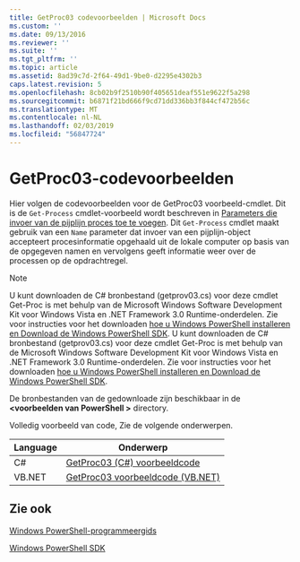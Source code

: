 ```yaml
---
title: GetProc03 codevoorbeelden | Microsoft Docs
ms.custom: ''
ms.date: 09/13/2016
ms.reviewer: ''
ms.suite: ''
ms.tgt_pltfrm: ''
ms.topic: article
ms.assetid: 8ad39c7d-2f64-49d1-9be0-d2295e4302b3
caps.latest.revision: 5
ms.openlocfilehash: 8cb02b9f2510b90f405651deaf551e9622f5a298
ms.sourcegitcommit: b6871f21bd666f9cd71dd336bb3f844cf472b56c
ms.translationtype: MT
ms.contentlocale: nl-NL
ms.lasthandoff: 02/03/2019
ms.locfileid: "56847724"
---
```

# <a name="getproc03-code-samples"></a>GetProc03-codevoorbeelden

Hier volgen de codevoorbeelden voor de GetProc03 voorbeeld-cmdlet. Dit is de `Get-Process` cmdlet-voorbeeld wordt beschreven in [Parameters die invoer van de pijplijn proces toe te voegen](../cmdlet/adding-parameters-that-process-pipeline-input.md). Dit `Get-Process` cmdlet maakt gebruik van een `Name` parameter dat invoer van een pijplijn-object accepteert procesinformatie opgehaald uit de lokale computer op basis van de opgegeven namen en vervolgens geeft informatie weer over de processen op de opdrachtregel.

> [!NOTE]
> U kunt downloaden de C# bronbestand (getprov03.cs) voor deze cmdlet Get-Proc is met behulp van de Microsoft Windows Software Development Kit voor Windows Vista en .NET Framework 3.0 Runtime-onderdelen. Zie voor instructies voor het downloaden [hoe u Windows PowerShell installeren en Download de Windows PowerShell SDK](/powershell/developer/installing-the-windows-powershell-sdk).
> U kunt downloaden de C# bronbestand (getprov03.cs) voor deze cmdlet Get-Proc is met behulp van de Microsoft Windows Software Development Kit voor Windows Vista en .NET Framework 3.0 Runtime-onderdelen. Zie voor instructies voor het downloaden [hoe u Windows PowerShell installeren en Download de Windows PowerShell SDK](/powershell/developer/installing-the-windows-powershell-sdk).
>
> De bronbestanden van de gedownloade zijn beschikbaar in de  **\<voorbeelden van PowerShell >** directory.

Volledig voorbeeld van code, Zie de volgende onderwerpen.

|Language|Onderwerp|
|--------------|-----------|
|C#|[GetProc03 (C#) voorbeeldcode](./getproc03-csharp-sample-code.md)|
|VB.NET|[GetProc03 voorbeeldcode (VB.NET)](./getproc03-vb-net-sample-code.md)|

## <a name="see-also"></a>Zie ook

[Windows PowerShell-programmeergids](./windows-powershell-programmer-s-guide.md)

[Windows PowerShell SDK](../windows-powershell-reference.md)